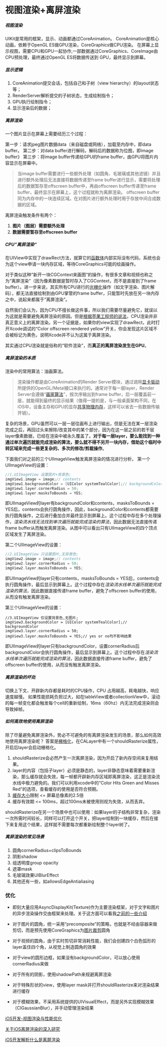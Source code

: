 #  视图渲染+离屏渲染

##### 视图渲染

UIKit是常用的框架，显示、动画都通过CoreAnimation。
CoreAnimation是核心动画，依赖于OpenGL ES做GPU渲染，CoreGraphics做CPU渲染。
在屏幕上显示视图，需要CPU和GPU一起协作,一部数据通过CoreGraphics、CoreImage由CPU预处理，最终通过OpenGL ES将数据传送到 GPU，最终显示到屏幕。

##### 显示逻辑

1. CoreAnimation提交会话，包括自己和子树（view hierarchy）的layout状态等；
2. RenderServer解析提交的子树状态，生成绘制指令；
3. GPU执行绘制指令；
4. 显示渲染后的数据；

##### 离屏渲染

一个图片显示在屏幕上需要经历三个过程：

第一步：请求jpeg图片数据data（来自磁盘或网络），加载至内存中，即data buffer。
第二步：对data buffer进行解码，解码后的数据称为位图，即image buffer》
第三步：将image buffer传递给GPU的frame buffer，由GPU将图片内容显示在屏幕中。

> 当image buffer需要进行一些额外处理（如圆角、毛玻璃或其他滤镜）并且进行额外处理后无法直接将数据传递至frame buffer进行显示，需要将处理后的数据暂存至offscreen buffer中，再由offscreen buffer传递至frame buffer，最终显示在屏幕上，这个过程就称为离屏渲染。
> offscreen buffer同为内存中的一块连续区域。在对图片进行额外处理时用于存放中间合成数据的区域。

离屏渲染触发条件有两个：

1. **图片（图层）需要额外处理**
2. **数据需要暂存至offscreen buffer**

##### CPU”离屏渲染“

在UIView中实现了drawRect方法，就算它的[函数体](https://zhida.zhihu.com/search?q=函数体)内部实际没有代码，系统也会为这个view申请一块内存区域，等待CoreGraphics可能的绘画操作。

对于类似这种“新开一块CGContext来画图“的操作，有很多文章和视频也称之为“离屏渲染”（因为像素数据是暂时存入了CGContext，而不是直接到了frame buffer）。进一步来说，其实所有CPU进行的[光栅化](https://zhida.zhihu.com/search?q=光栅化)操作（如文字渲染、图片解码），都无法直接绘制到由GPU掌管的frame buffer，只能暂时先放在另一块内存之中，说起来都属于“离屏渲染”。

自然我们会认为，因为CPU不擅长做这件事，所以我们需要尽量避免它，就误以为这就是需要避免离屏渲染的原因。但是[根据苹果工程师的说法](https://link.zhihu.com/?target=https%3A//lobste.rs/s/ckm4uw/performance_minded_take_on_ios_design%23c_itdkfh)，CPU渲染并非真正意义上的离屏渲染。另一个证据是，如果你的view实现了drawRect，此时打开Xcode调试的“Color offscreen rendered yellow”开关，你会发现这片区域不会被标记为黄色，说明Xcode并不认为这属于离屏渲染。

其实通过CPU渲染就是俗称的“软件渲染”，而**真正的离屏渲染发生在GPU**。

##### 离屏渲染的本质

渲染中的常用算法：油画算法。

> 渲染操作都是由CoreAnimation的Render Server模块，通过调用[显卡驱动](https://zhida.zhihu.com/search?q=显卡驱动)所提供的OpenGL/Metal接口来执行的。通常对于每一层layer，Render Server会遵循“[画家算法](https://link.zhihu.com/?target=https%3A//links.jianshu.com/go%3Fto%3Dhttps%3A%2F%2Flink.zhihu.com%2F%3Ftarget%3Dhttps%253A%2F%2Fen.wikipedia.org%2Fwiki%2FPainter%252527s_algorithm)”，按次序输出到frame buffer，后一层覆盖前一层，就能得到最终的显示结果（值得一提的是，与一般桌面架构不同，在iOS中，设备主存和GPU的显存[共享物理内存](https://link.zhihu.com/?target=https%3A//links.jianshu.com/go%3Fto%3Dhttps%3A%2F%2Flink.zhihu.com%2F%3Ftarget%3Dhttps%253A%2F%2Fapple.stackexchange.com%2Fquestions%2F54977%2Fhow-much-gpu-memory-do-iphones-and-ipads-have)，这样可以省去一些数据传输开销）。

复杂的场景，GPU虽然可以一层一层往画布上进行输出，但是无法在某一层渲染完成之后，再回过头来擦除/改变其中的某个部分，因为在这一层之前的若干层layer像素数据，已经在渲染中被永久覆盖了。**对于每一层layer，要么能找到一种通过单次遍历就能完成渲染的算法，要么就不得不另开一块内存，借助这个临时中转区域来完成一些更复杂的、多次的修改/剪裁操作**。

下面我们对之前的三个UIImageView触发离屏渲染的情况进行分析，
第一个UIImageView的设置：

```objective-c
//1.UIImageView 设置图片+背景色;
imgView1.image = image;// contents
imgView1.backgroundColor = [UIColor systemTealColor];// backgroundColor
imgView1.layer.cornerRadius = 50;
imgView1.layer.masksToBounds = YES;
```

即UIImageView的layer有backgroundColor和contents，masksToBounds = YES后，contents会执行圆角操作，因此，backgroundColor和contents都需要执行圆角操作，之后进行叠加合并最终显示到屏幕上。这个过程中存在多个处理操作，*渲染流水线无法找到单次遍历就能完成渲染的算法*，因此数据无法直接传递frame buffer从而触发离屏渲染。从图中可以看出只有UIImageView的四个顶点区域发生了离屏渲染。

第二个UIImageView的设置：

```objective-c
//2.UIImageView 只设置图片,无背景色;
imgView2.image = image;// contents
imgView2.layer.cornerRadius = 50;
imgView2.layer.masksToBounds = YES;
```

即UIImageView的layer只有contents，masksToBounds = YES后，contents会执行圆角操作，最后显示到屏幕上。这个过程中存在*渲染流水线单次遍历就能完成渲染的算法*，因此数据直接传递frame buffer，避免了offscreen buffer的使用，从而没有触发离屏渲染。

第三个UIImageView的设置：

```objc
//3.UIImageView 仅设置背景色,无图片;
imgView3.backgroundColor = [UIColor systemTealColor];// backgroundColor
imgView3.layer.cornerRadius = 50;
imgView3.layer.masksToBounds = YES;// yes or no均不影响结果
```

即UIImageView的layer只有backgroundColor，设置cornerRadius后backgroundColor会执行圆角操作，最后显示到屏幕上。这个过程中存在*渲染流水线单次遍历就能完成渲染的算法*，因此数据直接传递frame buffer，避免了offscreen buffer的使用，从而没有触发离屏渲染。

##### 离屏渲染的坏处

切换上下文、开辟新内存都是耗时的CPU操作，CPU 占用越高，耗电越快，响应速度越慢。
如果性能损耗负担过大，如在tableView或者collectionView中，滚动的每一帧变化都会触发每个cell的重新绘制，16ms（60hz）内无法完成渲染则会导致掉帧。

##### 如何高效地使用离屏渲染

除了尽量避免离屏渲染外，势必不可避免的有离屏渲染发生的场景，那么如何高效地使用离屏渲染呢？
答案是[栅格化](https://zhida.zhihu.com/search?q=栅格化)，在CALayer中有一个shouldRasterize属性，开启后layer会启动栅格化。

1. shouldRasterize会必然产生一次离屏渲染，因为开启了新内存空间来复用结果。
2. layer的内容（包括子layer）必须是静态的，layer非静态意味着需要重新渲染，那么缓存就会失效，每一帧都开辟新内存区域即离屏渲染，这正是渲染流水线中极力避免的。我们可以利用xcode中的“Color Hits Green and Misses Red”的选项，查看缓存的使用是否符合预期。
3. [缓存大小](https://zhida.zhihu.com/search?q=缓存大小)限制 <= 屏幕总像素的2.5倍
4. 缓存有效期 <= 100ms，超过100ms未被使用则视为失效，从而丢弃。

shouldRasterize在另一个场景中也可以使用：如果layer的子结构非常复杂，渲染一次所需时间较长，同样可以打开这个开关，把layer绘制到一块缓存，然后在接下来复用这个结果，这样就不需要每次都重新绘制整个layer树了。



##### 离屏渲染的常见场景

1. 圆角cornerRadius+clipsToBounds
2. 阴影shadow
3. 组透明度group opacity
4. 遮罩mask
5. 毛玻璃效果UIBlurEffect
6. 其他还有一些，如allowsEdgeAntialiasing

### 优化

- 即刻大量应用AsyncDisplayKit(Texture)作为主要渲染框架，对于文字和图片的异步渲染操作交由框架来处理。关于这方面可以看我[之前的一些介绍](https://link.zhihu.com/?target=https%3A//medium.com/jike-engineering/asyncdisplaykit%E4%BB%8B%E7%BB%8D-%E4%B8%80-6b871d29e005)

- 对于图片的圆角，统一采用“precomposite”的策略，也就是不经由容器来做剪切，而是预先使用CoreGraphics为[图片裁剪](https://zhida.zhihu.com/search?q=图片裁剪)圆角

- 对于视频的圆角，由于实时剪切非常消耗性能，我们会创建四个白色弧形的layer盖住四个角，从视觉上制造圆角的效果

- 对于view的圆形边框，如果没有backgroundColor，可以放心使用cornerRadius来做

- 对于所有的阴影，使用shadowPath来规避离屏渲染

- 对于特殊形状的view，使用layer mask并打开shouldRasterize来对渲染结果进行缓存

- 对于模糊效果，不采用系统提供的UIVisualEffect，而是另外实现模糊效果（CIGaussianBlur），并手动管理渲染结果

  

[iOS开发-视图渲染与性能优化](https://www.jianshu.com/p/748f9abafff8)

[关于iOS离屏渲染的深入研究](https://zhuanlan.zhihu.com/p/72653360)

[iOS开发解析什么是离屏渲染](https://zhuanlan.zhihu.com/p/378945322)